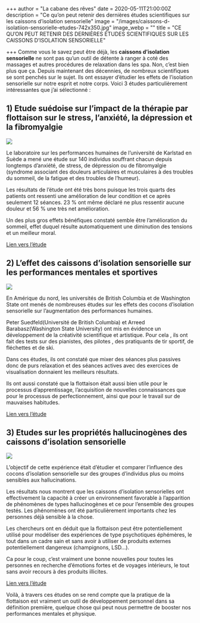 +++
author = "La cabane des rêves"
date = 2020-05-11T21:00:00Z
description = "Ce qu’on peut retenir des dernières études scientifiques sur les caissons d’isolation sensorielle"
image = "/images/caissons-d-isolatiion-sensorielle-etudes-742x350.jpg"
image_webp = ""
title = "CE QU’ON PEUT RETENIR DES DERNIÈRES ÉTUDES SCIENTIFIQUES SUR LES CAISSONS D’ISOLATION SENSORIELLE"

+++
Comme vous le savez peut être déjà, les **caissons d’isolation sensorielle** ne sont pas qu’un outil de détente à ranger à coté des massages et autres procédures de relaxation dans les spa. Non, c’est bien plus que ça. Depuis maintenant des décennies, de nombreux scientifiques se sont penchés sur le sujet. Ils ont essayer d’étudier les effets de l’isolation sensorielle sur notre esprit et notre corps. Voici 3 études particulièrement intéressantes que j’ai sélectionné :

## **1) Etude suédoise sur l’impact de la thérapie par flottaison sur le stress, l’anxiété, la dépression et la fibromyalgie**

![](/images/simpsons-isolation-sensorielle-300x169.jpg)

Le laboratoire sur les performances humaines de l’université de Karlstad en Suède a mené une étude sur 140 individus souffrant chacun depuis longtemps d’anxiété, de stress, de dépression ou de fibromyalgie (syndrome associant des douleurs articulaires et musculaires à des troubles du sommeil, de la fatigue et des troubles de l’humeur).

Les résultats de l’étude ont été très bons puisque les trois quarts des patients ont ressenti une amélioration de leur condition et ce après seulement 12 séances. 23 % ont même déclaré ne plus ressentir aucune douleur et 56 % une très net amélioration.

Un des plus gros effets bénéfiques constaté semble être l’amélioration du sommeil, effet duquel résulte automatiquement une diminution des tensions et un meilleur moral.

[Lien vers l’étude](http://web-old.archive.org/web/20200927105757/https://www.sciencedaily.com/releases/2007/11/071105120604.htm)

## **2) L’effet des caissons d’isolation sensorielle sur les performances mentales et sportives**

![](/images/concentration-isolation-sensorielle-300x186.jpg)

En Amérique du nord, les universités de British Columbia et de Washington State ont menés de nombreuses études sur les effets des cocons d’isolation sensorielle sur l’augmentation des performances humaines.

Peter Suedfeld(Université de British Columbia) et Arreed Barabasz(Washington State University) ont mis en évidence un développement de la créativité scientifique et artistique. Pour cela , ils ont fait des tests sur des pianistes, des pilotes , des pratiquants de tir sportif, de fléchettes et de ski.

Dans ces études, ils ont constaté que mixer des séances plus passives donc de purs relaxation et des séances actives avec des exercices de visualisation donnaient les meilleurs résultats.

Ils ont aussi constaté que la flottaison était aussi bien utile pour le processus d’apprentissage, l’acquisition de nouvelles connaissances que pour le processus de perfectionnement, ainsi que pour le travail sur de mauvaises habitudes.

[Lien vers l’étude](http://web-old.archive.org/web/20200927105757/https://books.google.fr/books?id=CBqsBAAAQBAJ&pg=PA79&lpg=PA79&dq=Arreed+Barabasz+float+tank+study&source=bl&ots=gN9AgC6tZ0&sig=MAsDzNwxJUbBBkNTALqXhE2WYoE&hl=fr&sa=X&ved=0ahUKEwj61dDTsevLAhUM6xQKHYJgCy8Q6AEITTAG#v=onepage&q=Arreed%20Barabasz%20float%20tank%20study&f=false)

## **3) Etudes sur les propriétés hallucinogènes des caissons d’isolation sensorielle**

![](/images/hallucination-isolation-sensorielle-300x158.jpg)

L’objectif de cette expérience était d’étudier et comparer l’influence des cocons d’isolation sensorielle sur des groupes d’individus plus ou moins sensibles aux hallucinations.

Les résultats nous montrent que les caissons d’isolation sensorielles ont effectivement la capacité à créer un environnement favorable à l’apparition de phénomènes de types hallucinogènes et ce pour l’ensemble des groupes testés. Les phénomènes ont été particulièrement importants chez les personnes déjà sensible à la chose.

Les chercheurs ont en déduit que la flottaison peut être potentiellement utilisé pour modéliser des expériences de type psychotiques éphémères, le tout dans un cadre sain et sans avoir à utiliser de produits externes potentiellement dangereux (champignons, LSD…).

Ca pour le coup, c’est vraiment une bonne nouvelles pour toutes les personnes en recherche d’émotions fortes et de voyages intérieurs, le tout sans avoir recours à des produits illicites.

[Lien vers l’étude](http://web-old.archive.org/web/20200927105757/https://www.ncbi.nlm.nih.gov/pmc/articles/PMC4133754/)

Voilà, à travers ces études on se rend compte que la pratique de la flottaison est vraiment un outil de développement personnel dans sa définition première, quelque chose qui peut nous permettre de booster nos performances mentales et physique.